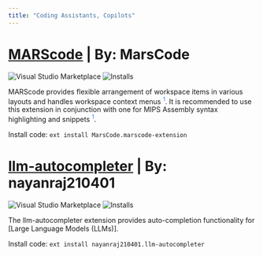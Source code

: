 ```yaml
---
title: "Coding Assistants, Copilots"
---
```


 # [MARScode](https://marketplace.visualstudio.com/items?itemName=MarsCode.marscode-extension)  | By: MarsCode

![Visual Studio Marketplace](https://img.shields.io/visual-studio-marketplace/v/MarsCode.marscode-extension?label=VS%20Code%20Marketplace&logo=visual-studio-code&style=for-the-badge)
![Installs](https://img.shields.io/visual-studio-marketplace/i/MarsCode.marscode-extension?label=Installs&style=for-the-badge)
 
MARScode provides flexible arrangement of workspace items in various layouts and handles workspace context menus  <sup><a href="https://marketplace.visualstudio.com/items?itemName=akainth015.marscode" target="_blank" rel="noreferrer" style="color: rgb(59, 130, 246); text-decoration: none; hover:text-decoration: underline;">1</a></sup>. It is recommended to use this extension in conjunction with one for MIPS Assembly syntax highlighting and snippets  <sup><a href="https://marketplace.visualstudio.com/items?itemName=akainth015.marscode" target="_blank" rel="noreferrer" style="color: rgb(59, 130, 246); text-decoration: none; hover:text-decoration: underline;">1</a></sup>.

Install code:
`ext install MarsCode.marscode-extension`

# [llm-autocompleter](https://marketplace.visualstudio.com/items?itemName=nayanraj210401.llm-autocompleter)  | By: nayanraj210401

![Visual Studio Marketplace](https://img.shields.io/visual-studio-marketplace/v/nayanraj210401.llm-autocompleter?label=VS%20Code%20Marketplace&logo=visual-studio-code&style=for-the-badge)
![Installs](https://img.shields.io/visual-studio-marketplace/i/nayanraj210401.llm-autocompleter?label=Installs&style=for-the-badge)
 
The llm-autocompleter extension provides auto-completion functionality for [Large Language Models (LLMs)]. 
 
Install code:
`ext install nayanraj210401.llm-autocompleter`

